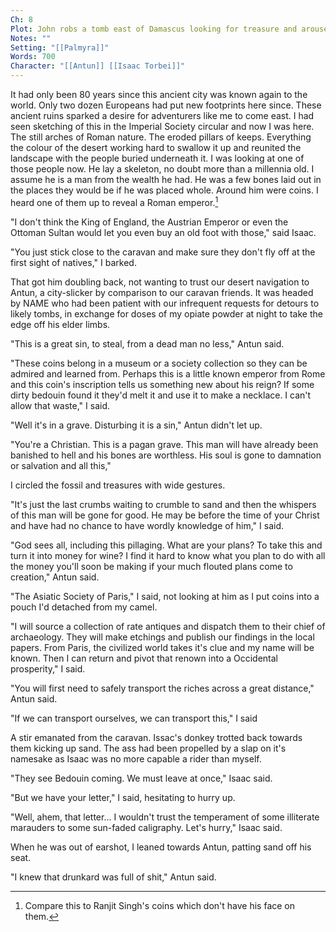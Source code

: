 ```yaml
---
Ch: 8
Plot: John robs a tomb east of Damascus looking for treasure and arouses anger from the local bedouins. They must run.
Notes: ""
Setting: "[[Palmyra]]"
Words: 700
Character: "[[Antun]] [[Isaac Torbei]]"
---
```

It had only been 80 years since this ancient city was known again to the world. Only two dozen Europeans had put new footprints here since. These ancient ruins sparked a desire for adventurers like me to come east. I had seen sketching of this in the Imperial Society circular and now I was here. The still arches of Roman nature. The eroded pillars of keeps. Everything the colour of the desert working hard to swallow it up and reunited the landscape with the people buried underneath it. I was looking at one of those people now. He lay a skeleton, no doubt more than a millennia old. I assume he is a man from the wealth he had. He was a few bones laid out in the places they would be if he was placed whole. Around him were coins. I heard one of them up to reveal a Roman emperor.[^1]

"I don't think the King of England, the Austrian Emperor or even the Ottoman Sultan would let you even buy an old foot with those," said Isaac.

"You just stick close to the caravan and make sure they don't fly off at the first sight of natives," I barked.

That got him doubling back, not wanting to trust our desert navigation to Antun, a city-slicker by comparison to our caravan friends. It was headed by NAME who had been patient with our infrequent requests for detours to likely tombs, in exchange for doses of my opiate powder at night to take the edge off his elder limbs.

"This is a great sin, to steal, from a dead man no less," Antun said.
 
"These coins belong in a museum or a society collection so they can be admired and learned from. Perhaps this is a little known emperor from Rome and this coin's inscription tells us something new about his reign? If some dirty bedouin found it they'd melt it and use it to make a necklace. I can't allow that waste," I said.

"Well it's in a grave. Disturbing it is a sin," Antun didn't let up.

"You're a Christian. This is a pagan grave. This man will have already been banished to hell and his bones are worthless. His soul is gone to damnation or salvation and all this,"

I circled the fossil and treasures with wide gestures.

"It's just the last crumbs waiting to crumble to sand and then the whispers of this man will be gone for good. He may be before the time of your Christ and have had no chance to have wordly knowledge of him," I said.

"God sees all, including this pillaging. What are your plans? To take this and turn it into money for wine? I find it hard to know what you plan to do with all the money you'll soon be making if your much flouted plans come to creation," Antun said.

"The Asiatic Society of Paris," I said, not looking at him as I put coins into a pouch I'd detached from my camel.

"I will source a collection of rate antiques and dispatch them to their chief of archaeology. They will make etchings and publish our findings in the local papers. From Paris, the civilized world takes it's clue and my name will be known. Then I can return and pivot that renown into a Occidental prosperity," I said.

"You will first need to safely transport the riches across a great distance," Antun said.

"If we can transport ourselves, we can transport this," I said

A stir emanated from the caravan. Issac's donkey trotted back towards them kicking up sand. The ass had been propelled by a slap on it's namesake as Isaac was no more capable a rider than myself.

"They see Bedouin coming. We must leave at once," Isaac said.

"But we have your letter," I said, hesitating to hurry up.

"Well, ahem, that letter... I wouldn't trust the temperament of some illiterate marauders to some sun-faded caligraphy. Let's hurry," Isaac said.

When he was out of earshot, I leaned towards Antun, patting sand off his seat.

"I knew that drunkard was full of shit," Antun said.


[^1]: Compare this to Ranjit Singh's coins which don't have his face on them.